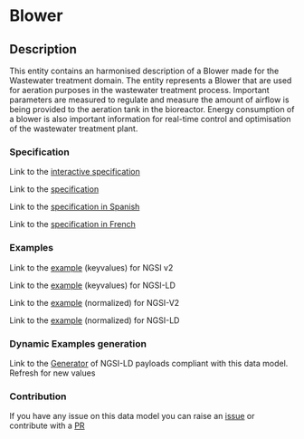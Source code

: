 # Blower

## Description 

This entity contains an harmonised description of a Blower made for the Wastewater treatment domain. The entity represents a Blower that are used for aeration purposes in the wastewater treatment process. Important parameters are measured to regulate and measure the amount of airflow is being provided to the aeration tank in the bioreactor. Energy consumption of a blower is also important information for real-time control and optimisation of the wastewater treatment plant.
### Specification

Link to the [interactive specification](https://swagger.lab.fiware.org/?url=https://smart-data-models.github.io/dataModel.WasteWater/Blower/swagger.yaml)

Link to the [specification](https://smart-data-models.github.io/dataModel.WasteWater/Blower/doc/spec.md)

Link to the [specification in Spanish](https://smart-data-models.github.io/dataModel.WasteWater/Blower/doc/spec_ES.md)

Link to the [specification in French](https://smart-data-models.github.io/dataModel.WasteWater/Blower/doc/spec_FR.md)
### Examples

Link to the [example](https://smart-data-models.github.io/dataModel.WasteWater/Blower/examples/example.json) (keyvalues) for NGSI v2

Link to the [example](https://smart-data-models.github.io/dataModel.WasteWater/Blower/examples/example.jsonld) (keyvalues) for NGSI-LD

Link to the [example](https://smart-data-models.github.io/dataModel.WasteWater/Blower/examples/example-normalized.json) (normalized) for NGSI-V2

Link to the [example](https://smart-data-models.github.io/dataModel.WasteWater/Blower/examples/example-normalized.jsonld) (normalized) for NGSI-LD
### Dynamic Examples generation

Link to the [Generator](https://smartdatamodels.org/extra/ngsi-ld_generator_v0.91.php?schemaUrl=https://raw.githubusercontent.com/smart-data-models/dataModel.WasteWater/master/Blower/schema.json&email=info@smartdatamodels.org) of NGSI-LD payloads compliant with this data model. Refresh for new values
### Contribution

 If you have any issue on this data model you can raise an [issue](https://github.com/smart-data-models/dataModel.WasteWater/issues)  or contribute with a [PR](https://github.com/smart-data-models/dataModel.WasteWater/pulls)